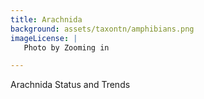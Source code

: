 ```yaml
---
title: Arachnida
background: assets/taxontn/amphibians.png
imageLicense: | 
   Photo by Zooming in

--- 
```


Arachnida Status and Trends
